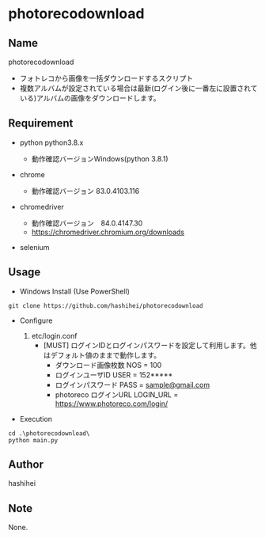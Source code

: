 # photorecodownload
## Name
photorecodownload
* フォトレコから画像を一括ダウンロードするスクリプト
* 複数アルバムが設定されている場合は最新(ログイン後に一番左に設置されている)アルバムの画像をダウンロードします。

## Requirement
* python python3.8.x
    * 動作確認バージョンWindows(python 3.8.1)

* chrome
    * 動作確認バージョン 83.0.4103.116

* chromedriver
    * 動作確認バージョン　84.0.4147.30
    * https://chromedriver.chromium.org/downloads

* selenium

## Usage
* Windows Install (Use PowerShell)
```
git clone https://github.com/hashihei/photorecodownload
```

* Configure
    1. etc/login.conf
        * [MUST]
        ログインIDとログインパスワードを設定して利用します。他はデフォルト値のままで動作します。
            * ダウンロード画像枚数
                NOS = 100
            * ログインユーザID
                USER = 152*****
            * ログインパスワード
                PASS = sample@gmail.com
            * photoreco ログインURL
                LOGIN_URL = https://www.photoreco.com/login/
                

* Execution
```
cd .\photorecodownload\
python main.py
```

## Author
hashihei

## Note
None.
